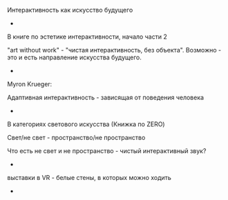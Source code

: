 Интерактивность как искусство будущего



-

В книге по эстетике интерактивности, начало части 2

"art without work" - "чистая интерактивность, без объекта". Возможно - это и есть направление искусства будущего.

-

Myron Krueger:

Адаптивная интерактивность - зависящая от поведения человека



-

В категориях светового искусства \(Книжка по ZERO\)

Свет/не свет - пространство/не пространство

Что есть не свет и не пространство - чистый интерактивный звук?

-

выставки в VR - белые стены, в которых можно ходить

-

